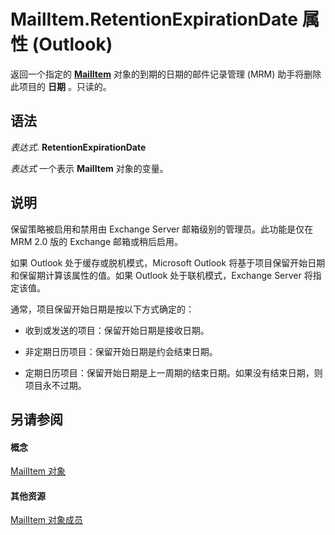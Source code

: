 
# MailItem.RetentionExpirationDate 属性 (Outlook)

返回一个指定的 **[MailItem](14197346-05d2-0250-fa4c-4a6b07daf25f.md)** 对象的到期的日期的邮件记录管理 (MRM) 助手将删除此项目的 **日期** 。只读的。


## 语法

 _表达式_. **RetentionExpirationDate**

 _表达式_ 一个表示 **MailItem** 对象的变量。


## 说明

保留策略被启用和禁用由 Exchange Server 邮箱级别的管理员。此功能是仅在 MRM 2.0 版的 Exchange 邮箱或稍后启用。

如果 Outlook 处于缓存或脱机模式，Microsoft Outlook 将基于项目保留开始日期和保留期计算该属性的值。如果 Outlook 处于联机模式，Exchange Server 将指定该值。

通常，项目保留开始日期是按以下方式确定的：


- 收到或发送的项目：保留开始日期是接收日期。
    
- 非定期日历项目：保留开始日期是约会结束日期。
    
- 定期日历项目：保留开始日期是上一周期的结束日期。如果没有结束日期，则项目永不过期。
    



## 另请参阅


#### 概念


[MailItem 对象](14197346-05d2-0250-fa4c-4a6b07daf25f.md)
#### 其他资源


[MailItem 对象成员](1094d7df-ee80-a4b0-5a21-db2979506e6b.md)